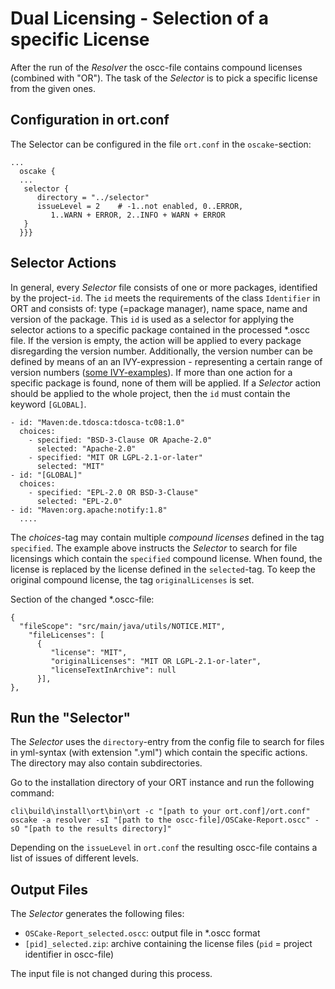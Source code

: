 # Dual Licensing - Selection of a specific License

After the run of the *Resolver* the oscc-file contains compound licenses (combined with "OR"). The task of the *Selector* is to pick a specific license from the given ones.

## Configuration in ort.conf
The Selector can be configured in the file `ort.conf` in the `oscake`-section:

```ort { {
...
  oscake {
  ...
   selector {
      directory = "../selector"
      issueLevel = 2	# -1..not enabled, 0..ERROR, 
         1..WARN + ERROR, 2..INFO + WARN + ERROR
   }
  }}}
``` 

## Selector Actions
In general, every *Selector* file consists of one or more packages, identified by the project-`id`. The `id` meets the requirements of the class `Identifier` in ORT and consists of: type (=package manager), name space, name and version of the package. This `id` is used as a selector for applying the selector actions to a specific package contained in the processed \*.oscc file. If the version is empty, the action will be applied to every package disregarding the version number. Additionally, the version number can be defined by means of an an IVY-expression - representing a certain range of version numbers ([some IVY-examples](http://ant.apache.org/ivy/history/2.4.0/settings/version-matchers.html)). If more than one action for a specific package is found, none of them will be applied. If a *Selector* action should be applied to the whole project, then the `id` must contain the keyword `[GLOBAL]`.


```
- id: "Maven:de.tdosca:tdosca-tc08:1.0"
  choices:
    - specified: "BSD-3-Clause OR Apache-2.0"
      selected: "Apache-2.0"
    - specified: "MIT OR LGPL-2.1-or-later"
      selected: "MIT"
- id: "[GLOBAL]"
  choices:
    - specified: "EPL-2.0 OR BSD-3-Clause"
      selected: "EPL-2.0"
- id: "Maven:org.apache:notify:1.8"
  ....
```

The *choices*-tag may contain multiple *compound licenses* defined in the tag `specified`. The example above instructs the *Selector* to search for file licensings which contain the `specified` compound license. When found, the license is replaced by the license defined in the `selected`-tag. To keep the original compound license, the tag `originalLicenses` is set.


Section of the changed \*.oscc-file:
```
{
  "fileScope": "src/main/java/utils/NOTICE.MIT",
    "fileLicenses": [
      {
         "license": "MIT",
         "originalLicenses": "MIT OR LGPL-2.1-or-later",
         "licenseTextInArchive": null
      }],
},

```

## Run the "Selector"

The *Selector* uses the `directory`-entry from the config file to search for files in yml-syntax (with extension ".yml") which contain the specific actions. The directory may also contain subdirectories.

Go to the installation directory of your ORT instance and run the following command:

`cli\build\install\ort\bin\ort -c "[path to your ort.conf]/ort.conf" oscake -a resolver -sI "[path to the oscc-file]/OSCake-Report.oscc" -sO "[path to the results directory]"`

Depending on the `issueLevel` in `ort.conf` the resulting oscc-file contains a list of issues of different levels.

## Output Files
The *Selector* generates the following files:

* `OSCake-Report_selected.oscc`: output file in *.oscc format 
* `[pid]_selected.zip`: archive containing the license files (`pid` = project identifier in oscc-file)

The input file is not changed during this process.